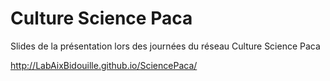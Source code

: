 Culture Science Paca
==============

Slides de la présentation lors des journées du réseau Culture Science Paca

http://LabAixBidouille.github.io/SciencePaca/

